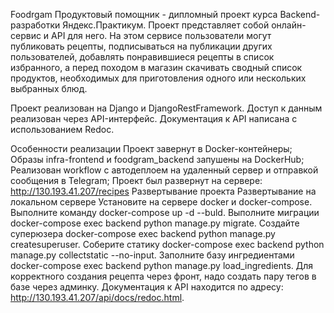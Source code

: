 Foodrgam
Продуктовый помощник - дипломный проект курса Backend-разработки Яндекс.Практикум. Проект представляет собой онлайн-сервис и API для него. На этом сервисе пользователи могут публиковать рецепты, подписываться на публикации других пользователей, добавлять понравившиеся рецепты в список избранного, а перед походом в магазин скачивать сводный список продуктов, необходимых для приготовления одного или нескольких выбранных блюд.

Проект реализован на Django и DjangoRestFramework. Доступ к данным реализован через API-интерфейс. Документация к API написана с использованием Redoc.

Особенности реализации
Проект завернут в Docker-контейнеры;
Образы infra-frontend и foodgram_backend запушены на DockerHub;
Реализован workflow c автодеплоем на удаленный сервер и отправкой сообщения в Telegram;
Проект был развернут на сервере: http://130.193.41.207/recipes
Развертывание проекта
Развертывание на локальном сервере
Установите на сервере docker и docker-compose.
Выполните команду docker-compose up -d --buld.
Выполните миграции docker-compose exec backend python manage.py migrate.
Создайте суперюзера docker-compose exec backend python manage.py createsuperuser.
Соберите статику docker-compose exec backend python manage.py collectstatic --no-input.
Заполните базу ингредиентами docker-compose exec backend python manage.py load_ingredients.
Для корректного создания рецепта через фронт, надо создать пару тегов в базе через админку.
Документация к API находится по адресу: http://130.193.41.207/api/docs/redoc.html.